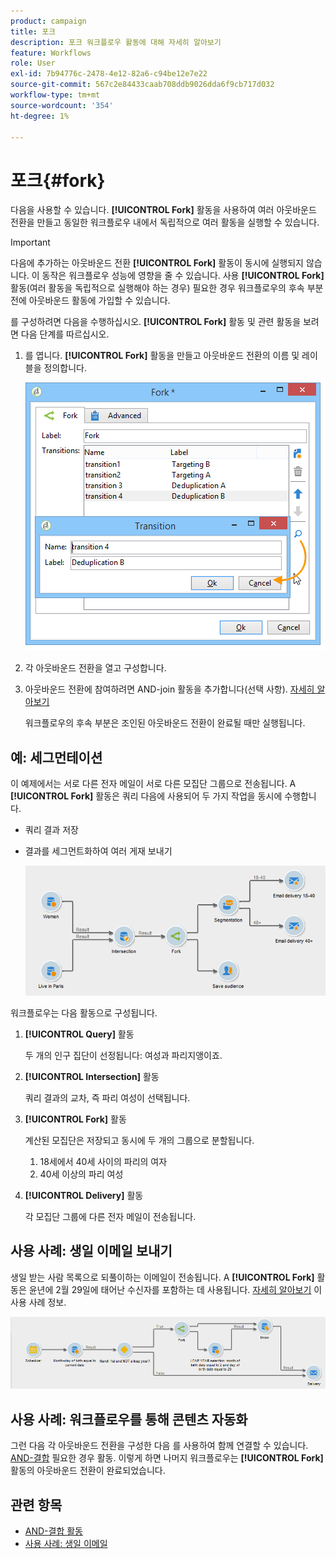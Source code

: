 ```yaml
---
product: campaign
title: 포크
description: 포크 워크플로우 활동에 대해 자세히 알아보기
feature: Workflows
role: User
exl-id: 7b94776c-2478-4e12-82a6-c94be12e7e22
source-git-commit: 567c2e84433caab708ddb9026dda6f9cb717d032
workflow-type: tm+mt
source-wordcount: '354'
ht-degree: 1%

---
```


# 포크{#fork}



다음을 사용할 수 있습니다. **[!UICONTROL Fork]** 활동을 사용하여 여러 아웃바운드 전환을 만들고 동일한 워크플로우 내에서 독립적으로 여러 활동을 실행할 수 있습니다.

>[!IMPORTANT]
>
>다음에 추가하는 아웃바운드 전환 **[!UICONTROL Fork]** 활동이 동시에 실행되지 않습니다. 이 동작은 워크플로우 성능에 영향을 줄 수 있습니다. 사용 **[!UICONTROL Fork]** 활동(여러 활동을 독립적으로 실행해야 하는 경우) 필요한 경우 워크플로우의 후속 부분 전에 아웃바운드 활동에 가입할 수 있습니다.

를 구성하려면 다음을 수행하십시오. **[!UICONTROL Fork]** 활동 및 관련 활동을 보려면 다음 단계를 따르십시오.

1. 를 엽니다. **[!UICONTROL Fork]** 활동을 만들고 아웃바운드 전환의 이름 및 레이블을 정의합니다.

   ![](assets/s_user_segmentation_fork.png)

1. 각 아웃바운드 전환을 열고 구성합니다.
1. 아웃바운드 전환에 참여하려면 AND-join 활동을 추가합니다(선택 사항). [자세히 알아보기](and-join.md)

   워크플로우의 후속 부분은 조인된 아웃바운드 전환이 완료될 때만 실행됩니다.

## 예: 세그먼테이션

이 예제에서는 서로 다른 전자 메일이 서로 다른 모집단 그룹으로 전송됩니다. A **[!UICONTROL Fork]** 활동은 쿼리 다음에 사용되어 두 가지 작업을 동시에 수행합니다.

* 쿼리 결과 저장
* 결과를 세그먼트화하여 여러 게재 보내기

  ![포크 활동은 두 쿼리의 교차를 따르며 목록 업데이트 활동 및 분할 활동 앞에 옵니다.](assets/wkf_fork_example.png)

워크플로우는 다음 활동으로 구성됩니다.

1. **[!UICONTROL Query]** 활동

   두 개의 인구 집단이 선정됩니다: 여성과 파리지앵이죠.

1. **[!UICONTROL Intersection]** 활동

   쿼리 결과의 교차, 즉 파리 여성이 선택됩니다.

1. **[!UICONTROL Fork]** 활동

   계산된 모집단은 저장되고 동시에 두 개의 그룹으로 분할됩니다.

   1. 18세에서 40세 사이의 파리의 여자
   1. 40세 이상의 파리 여성

1. **[!UICONTROL Delivery]** 활동

   각 모집단 그룹에 다른 전자 메일이 전송됩니다.

## 사용 사례: 생일 이메일 보내기

생일 받는 사람 목록으로 되풀이하는 이메일이 전송됩니다. A **[!UICONTROL Fork]** 활동은 윤년에 2월 29일에 태어난 수신자를 포함하는 데 사용됩니다. [자세히 알아보기](send-a-birthday-email.md) 이 사용 사례 정보.

![포크 활동은 테스트 활동을 따르며 두 쿼리 활동보다 우선합니다.](assets/birthday-workflow_usecase_1.png)

## 사용 사례: 워크플로우를 통해 콘텐츠 자동화


그런 다음 각 아웃바운드 전환을 구성한 다음 를 사용하여 함께 연결할 수 있습니다. [AND-결합](and-join.md) 필요한 경우 활동. 이렇게 하면 나머지 워크플로우는 **[!UICONTROL Fork]** 활동의 아웃바운드 전환이 완료되었습니다.

## 관련 항목

* [AND-결합 활동](and-join.md)
* [사용 사례: 생일 이메일](send-a-birthday-email.md)
